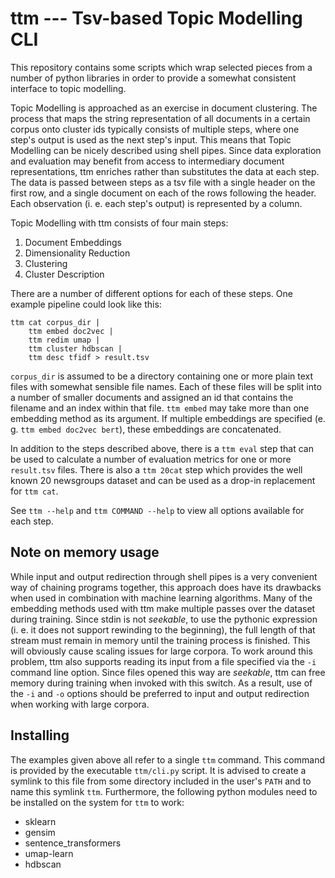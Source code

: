# ttm --- Tsv-based Topic Modelling CLI

This repository contains some scripts which wrap selected pieces from
a number of python libraries in order to provide a somewhat consistent
interface to topic modelling.

Topic Modelling is approached as an exercise in document clustering.
The process that maps the string representation of all documents in a
certain corpus onto cluster ids typically consists of multiple steps,
where one step's output is used as the next step's input. This means
that Topic Modelling can be nicely described using shell pipes. Since
data exploration and evaluation may benefit from access to intermediary
document representations, ttm enriches rather than substitutes the
data at each step. The data is passed between steps as a tsv file with
a single header on the first row, and a single document on each of the
rows following the header. Each observation (i. e. each step's output)
is represented by a column.

Topic Modelling with ttm consists of four main steps:

1. Document Embeddings
2. Dimensionality Reduction
3. Clustering
4. Cluster Description

There are a number of different options for each of these steps. One
example pipeline could look like this:

    ttm cat corpus_dir |
        ttm embed doc2vec |
        ttm redim umap |
        ttm cluster hdbscan |
        ttm desc tfidf > result.tsv

`corpus_dir` is assumed to be a directory containing one or more plain
text files with somewhat sensible file names. Each of these files will be
split into a number of smaller documents and assigned an id that contains
the filename and an index within that file. `ttm embed` may take more than
one embedding method as its argument. If multiple embeddings are specified
(e. g. `ttm embed doc2vec bert`), these embeddings are concatenated.

In addition to the steps described above, there is a `ttm eval` step that
can be used to calculate a number of evaluation metrics for one or more
`result.tsv` files. There is also a `ttm 20cat` step which provides the
well known 20 newsgroups dataset and can be used as a drop-in replacement
for `ttm cat`.

See `ttm --help` and `ttm COMMAND --help` to view all options available
for each step.

## Note on memory usage

While input and output redirection through shell pipes is a very
convenient way of chaining programs together, this approach does
have its drawbacks when used in combination with machine learning
algorithms. Many of the embedding methods used with ttm make multiple
passes over the dataset during training. Since stdin is not *seekable*,
to use the pythonic expression (i. e. it does not support rewinding
to the beginning), the full length of that stream must remain in
memory until the training process is finished. This will obviously
cause scaling issues for large corpora. To work around this problem,
ttm also supports reading its input from a file specified via the `-i`
command line option. Since files opened this way are *seekable*, ttm can
free memory during training when invoked with this switch. As a result,
use of the `-i` and `-o` options should be preferred to input and output
redirection when working with large corpora.

## Installing

The examples given above all refer to a single `ttm` command. This command
is provided by the executable `ttm/cli.py` script. It is advised to create
a symlink to this file from some directory included in the user's `PATH`
and to name this symlink `ttm`. Furthermore, the following python modules
need to be installed on the system for `ttm` to work:

- sklearn
- gensim
- sentence_transformers
- umap-learn
- hdbscan
